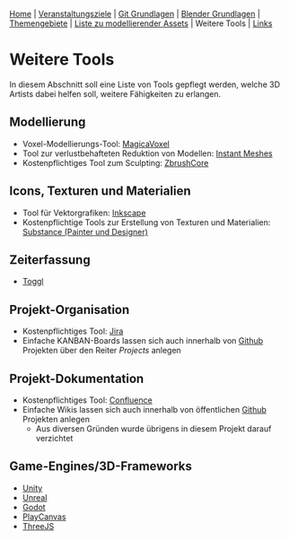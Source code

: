 [Home](../README.md)
| [Veranstaltungsziele](./veranstaltungsziele.md)
| [Git Grundlagen](./git_grundlagen.md)
| [Blender Grundlagen](./blender_grundlagen.md)
| [Themengebiete](./themengebiete.md)
| [Liste zu modellierender Assets](./asset_liste.md)
| Weitere Tools
| [Links](./links.md)

# Weitere Tools

In diesem Abschnitt soll eine Liste von Tools gepflegt werden, welche 3D Artists dabei helfen soll, weitere Fähigkeiten zu erlangen.

## Modellierung
- Voxel-Modellierungs-Tool: [MagicaVoxel](https://www.voxedit.io/?gclid=CjwKCAjwlovtBRBrEiwAG3XJ-xCjELkZ0AZqdccN5bo3RmNY8VDUpaLM8oh5oNRcVTH-T5AU9WhfFBoCSDUQAvD_BwE)
- Tool zur verlustbehafteten Reduktion von Modellen: [Instant Meshes](https://github.com/wjakob/instant-meshes)
- Kostenpflichtiges Tool zum Sculpting: [ZbrushCore](https://store.pixologic.com/de/zbrushcore-2018/)

## Icons, Texturen und Materialien
- Tool für Vektorgrafiken: [Inkscape](https://inkscape.org/de/)
- Kostenpflichtige Tools zur Erstellung von Texturen und Materialien: [Substance (Painter  und Designer)](https://www.substance3d.com/)

## Zeiterfassung
- [Toggl](https://toggl.com/)

## Projekt-Organisation
- Kostenpflichtiges Tool: [Jira](https://www.atlassian.com/de/software/jira)
- Einfache KANBAN-Boards lassen sich auch innerhalb von [Github](https://github.com/) Projekten über den Reiter <i>Projects</i> anlegen

## Projekt-Dokumentation
- Kostenpflichtiges Tool: [Confluence](https://www.atlassian.com/de/software/confluence)
- Einfache Wikis lassen sich auch innerhalb von öffentlichen [Github](https://github.com/) Projekten anlegen
    - Aus diversen Gründen wurde übrigens in diesem Projekt darauf verzichtet

## Game-Engines/3D-Frameworks
- [Unity](https://unity.com/de)
- [Unreal](https://www.unrealengine.com/en-US/what-is-unreal-engine-4)
- [Godot](https://godotengine.org/)
- [PlayCanvas](https://playcanvas.com/)
- [ThreeJS](https://threejs.org/)
